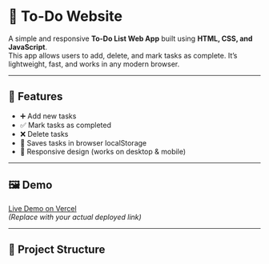 # 📝 To-Do Website

A simple and responsive **To-Do List Web App** built using **HTML, CSS, and JavaScript**.  
This app allows users to add, delete, and mark tasks as complete. It’s lightweight, fast, and works in any modern browser.

---

## 🚀 Features

- ➕ Add new tasks
- ✅ Mark tasks as completed
- ❌ Delete tasks
- 💾 Saves tasks in browser localStorage
- 📱 Responsive design (works on desktop & mobile)

---

## 🖼️ Demo

[Live Demo on Vercel](https://yourproject.vercel.app)  
_(Replace with your actual deployed link)_

---

## 📂 Project Structure
